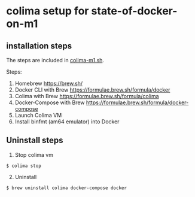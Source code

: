 # colima setup for state-of-docker-on-m1

## installation steps

The steps are included in [colima-m1.sh](./colima-m1.sh).

Steps:

1. Homebrew <https://brew.sh/>
2. Docker CLI with Brew <https://formulae.brew.sh/formula/docker>
3. Colima with Brew <https://formulae.brew.sh/formula/colima>
4. Docker-Compose with Brew <https://formulae.brew.sh/formula/docker-compose>
5. Launch Colima VM
6. Install binfmt (am64 emulator) into Docker

## Uninstall steps

1. Stop colima vm

```console
$ colima stop
```

2. Uninstall

```console
$ brew uninstall colima docker-compose docker
```